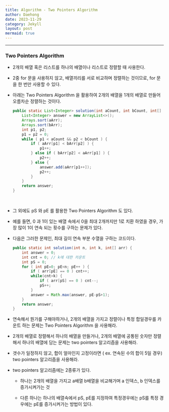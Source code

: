 ```yaml
---
title: Algorithm - Two Pointers Algorithm
author: Daehong
date: 2023-11-29
category: Jekyll
layout: post
mermaid: true
---
```


<hr>

### Two Pointers Algorithm

 - 2개의 배열 혹은 리스트를 하나의 배열이나 리스트로 정렬할 때 사용한다.
 
 - 2중 for 문을 사용하지 않고, 배열끼리를 서로 비교하며 정렬하는 것이므로, for 문을 한 번만 사용할 수 있다.
 
 - 아래는 Two Pointers Algorithm 을 활용하여 2개의 배열을 1개의 배열로 만들어 오름차순 정렬하는 것이다.
 
	```java
	public static List<Integer> solution(int aCount, int bCount, int[] aArr, int[] bArr) {
		List<Integer> answer = new ArrayList<>();
		Arrays.sort(aArr);
		Arrays.sort(bArr);
		int p1, p2;
		p1 = p2 = 0;
		while ( p1 < aCount && p2 < bCount ) {
			if ( aArr[p1] < bArr[p2] ) {
				p1++;
			} else if ( bArr[p2] < aArr[p1] ) {
				p2++;
			} else {
				answer.add(aArr[p1++]);
				p2++;
			}
		}
		return answer;
	}
	```

<br>

 - 그 외에도 pS 와 pE 를 활용한 Two Pointers Algorithm 도 있다.
 
 - 예를 들면, 0 과 1이 있는 배열 속에서 0을 최대 2개까지만 1로 치환 하였을 경우, 가장 많이 1이 연속 되는 횟수를 구하는 문제가 있다.
 
 - 다음은 그러한 문제인, 최대 길이 연속 부분 수열을 구하는 코드이다.
 
	```java
	public static int solution(int n, int k, int[] arr) {
        int answer = 0;
        int cnt = 0; // k에 대한 카운트
        int pS = 0;
        for ( int pE=0; pE<n; pE++ ) {
            if ( arr[pE] == 0 ) cnt++;
            while(cnt>k) {
                if ( arr[pS] == 0 ) cnt--;
                pS++;
            }
            answer = Math.max(answer, pE-pS+1);
        }
        return answer;
    }
	```
	
 - 연속해서 뭔가를 구해야하거나, 2개의 배열을 가지고 정렬이나 특정 합일경우를 카운트 하는 문제는 Two Pointers Algorithm 을 사용해라.

 - 2개의 배열로 정렬해서 하나의 배열을 만들거나, 2개의 배열에 공통된 숫자만 정렬해서 하나의 배열에 담는 문제는 two pointers 알고리즘을 사용해라.
 
 - 갯수가 일정하지 않고, 합이 얼마인지 고정이라면 ( ex. 연속된 수의 합이 5일 경우) two pointers 알고리즘을 사용해라.

 - two pointers 알고리즘에는 2종류가 있다.

	- 하나는 2개의 배열을 가지고 a배열 b배열을 비교해가며 a 인덱스, b 인덱스를 증가시켜가는 것

	- 다른 하나는 하나의 배열속에서 pS, pE를 지정하여 특정경우에는 pS를 특정 경우에는 pE를 증가시켜가는 방법이 있다.

<br>
<br>
<br>
<br>
<br>